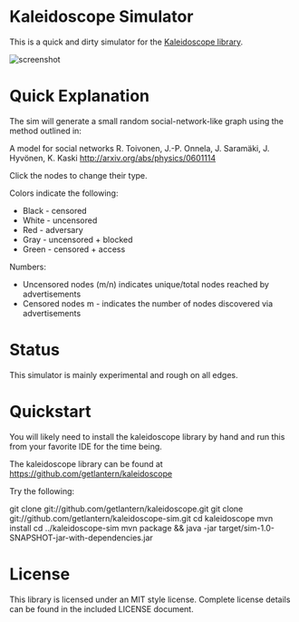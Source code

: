 Kaleidoscope Simulator
======================

This is a quick and dirty simulator for the [Kaleidoscope
library](https://github.com/getlantern/kaleidoscope).

![screenshot](http://i.imgur.com/xe3wv.png)


Quick Explanation
=================

The sim will generate a small random social-network-like graph using the 
method outlined in: 

A model for social networks
R. Toivonen, J.-P. Onnela, J. Saramäki, J. Hyvönen, K. Kaski
http://arxiv.org/abs/physics/0601114

Click the nodes to change their type.

Colors indicate the following:

* Black - censored
* White - uncensored
* Red   - adversary
* Gray  - uncensored + blocked
* Green - censored + access

Numbers: 

* Uncensored nodes (m/n) indicates unique/total nodes reached by advertisements
* Censored nodes m - indicates the number of nodes discovered via advertisements


Status
======

This simulator is mainly experimental and rough on all edges.

Quickstart
==========

You will likely need to install the kaleidoscope library by hand and run this from your favorite IDE for the time being.  

The kaleidoscope library can be found at https://github.com/getlantern/kaleidoscope

Try the following: 

   git clone git://github.com/getlantern/kaleidoscope.git
   git clone git://github.com/getlantern/kaleidoscope-sim.git
   cd kaleidoscope
   mvn install
   cd ../kaleidoscope-sim
   mvn package && java -jar target/sim-1.0-SNAPSHOT-jar-with-dependencies.jar

License 
=======

This library is licensed under an MIT style license. 
Complete license details can be found in the included LICENSE document.
